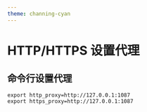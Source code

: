 ```yaml
---
theme: channing-cyan
---
```

# HTTP/HTTPS 设置代理

## 命令行设置代理
```
export http_proxy=http://127.0.0.1:1087
export https_proxy=http://127.0.0.1:1087
```